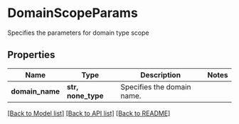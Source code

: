 # DomainScopeParams

Specifies the parameters for domain type scope

## Properties
Name | Type | Description | Notes
------------ | ------------- | ------------- | -------------
**domain_name** | **str, none_type** | Specifies the domain name. | 

[[Back to Model list]](../README.md#documentation-for-models) [[Back to API list]](../README.md#documentation-for-api-endpoints) [[Back to README]](../README.md)


